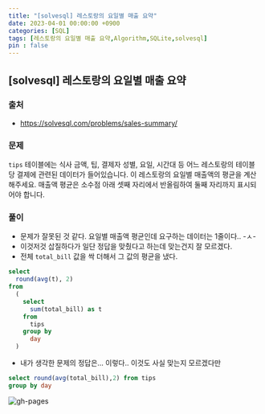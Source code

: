 ```yaml
---
title: "[solvesql] 레스토랑의 요일별 매출 요약"
date: 2023-04-01 00:00:00 +0900
categories: [SQL]
tags: [레스토랑의 요일별 매출 요약,Algorithm,SQLite,solvesql]
pin : false
---
```


## [solvesql] 레스토랑의 요일별 매출 요약

### 출처
- <a href="https://solvesql.com/problems/sales-summary/" target="_blank"> https://solvesql.com/problems/sales-summary/ </a>

### 문제

`tips` 테이블에는 식사 금액, 팁, 결제자 성별, 요일, 시간대 등 어느 레스토랑의 테이블 당 결제에 관련된 데이터가 들어있습니다. 이 레스토랑의 요일별 매출액의 평균을 계산해주세요. 매출액 평균은 소수점 아래 셋째 자리에서 반올림하여 둘째 자리까지 표시되어야 합니다.

### 풀이
- 문제가 잘못된 것 같다. 요일별 매출액 평균인데 요구하는 데이터는 1줄이다.. -ㅅ-
- 이것저것 삽질하다가 일단 정답을 맞췄다고 하는데 맞는건지 잘 모르겠다.
- 전체 `total_bill` 값을 싹 더해서 그 값의 평균을 냈다.
```sql
select
  round(avg(t), 2)
from
  (
    select
      sum(total_bill) as t
    from
      tips
    group by
      day
  )
```

- 내가 생각한 문제의 정답은... 이렇다.. 이것도 사실 맞는지 모르겠다만
```sql
select round(avg(total_bill),2) from tips
group by day
```

![gh-pages](../../../assets/img/favicons/android-chrome-256x256.png)
